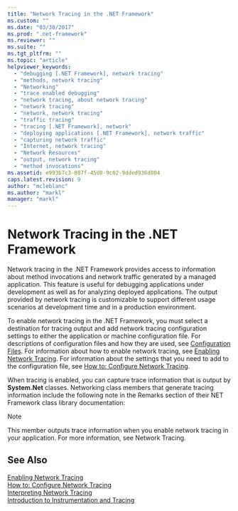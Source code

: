 ```yaml
---
title: "Network Tracing in the .NET Framework"
ms.custom: ""
ms.date: "03/30/2017"
ms.prod: ".net-framework"
ms.reviewer: ""
ms.suite: ""
ms.tgt_pltfrm: ""
ms.topic: "article"
helpviewer_keywords: 
  - "debugging [.NET Framework], network tracing"
  - "methods, network tracing"
  - "Networking"
  - "trace enabled debugging"
  - "network tracing, about network tracing"
  - "network tracing"
  - "network, network tracing"
  - "traffic tracing"
  - "tracing [.NET Framework], network"
  - "deploying applications [.NET Framework], network traffic"
  - "capturing network traffic"
  - "Internet, network tracing"
  - "Network Resources"
  - "output, network tracing"
  - "method invocations"
ms.assetid: e993b7c3-087f-45d8-9c02-9dded936d804
caps.latest.revision: 9
author: "mcleblanc"
ms.author: "markl"
manager: "markl"
---
```

# Network Tracing in the .NET Framework
Network tracing in the .NET Framework provides access to information about method invocations and network traffic generated by a managed application. This feature is useful for debugging applications under development as well as for analyzing deployed applications. The output provided by network tracing is customizable to support different usage scenarios at development time and in a production environment.  
  
 To enable network tracing in the .NET Framework, you must select a destination for tracing output and add network tracing configuration settings to either the application or machine configuration file. For descriptions of configuration files and how they are used, see [Configuration Files](../../../docs/framework/configure-apps/index.md). For information about how to enable network tracing, see [Enabling Network Tracing](../../../docs/framework/network-programming/enabling-network-tracing.md). For information about the settings that you need to add to the configuration file, see [How to: Configure Network Tracing](../../../docs/framework/network-programming/how-to-configure-network-tracing.md).  
  
 When tracing is enabled, you can capture trace information that is output by **System.Net** classes. Networking class members that generate tracing information include the following note in the Remarks section of their NET Framework class library documentation:  
  
> [!NOTE]
>  This member outputs trace information when you enable network tracing in your application. For more information, see Network Tracing.  
  
## See Also  
 [Enabling Network Tracing](../../../docs/framework/network-programming/enabling-network-tracing.md)   
 [How to: Configure Network Tracing](../../../docs/framework/network-programming/how-to-configure-network-tracing.md)   
 [Interpreting Network Tracing](../../../docs/framework/network-programming/interpreting-network-tracing.md)   
 [Introduction to Instrumentation and Tracing](http://msdn.microsoft.com/en-us/e924e57c-33cf-4b0e-9e7f-a45d13e38f2c)
